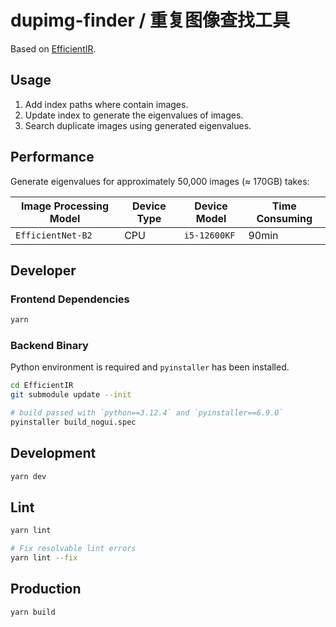 # dupimg-finder / 重复图像查找工具

Based on [EfficientIR](https://github.com/Sg4Dylan/EfficientIR).

## Usage

1. Add index paths where contain images.
2. Update index to generate the eigenvalues of images.
3. Search duplicate images using generated eigenvalues.

## Performance

Generate eigenvalues for approximately 50,000 images (≈ 170GB) takes:

| Image Processing Model | Device Type | Device Model | Time Consuming |
| ---------------------- | ----------- | ------------ | -------------- |
| `EfficientNet-B2`      | CPU         | `i5-12600KF` | 90min          |

## Developer

### Frontend Dependencies

```bash
yarn
```

### Backend Binary

Python environment is required and `pyinstaller` has been installed.

```bash
cd EfficientIR
git submodule update --init

# build passed with `python==3.12.4` and `pyinstaller==6.9.0`
pyinstaller build_nogui.spec
```

## Development

```bash
yarn dev
```

## Lint

```bash
yarn lint

# Fix resolvable lint errors
yarn lint --fix
```

## Production

```bash
yarn build
```
